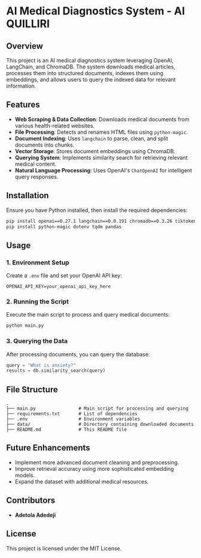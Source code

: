 # AI Medical Diagnostics System -  AI QUILLIRI

## Overview

This project is an AI medical diagnostics system leveraging OpenAI, LangChain, and ChromaDB. The system downloads medical articles, processes them into structured documents, indexes them using embeddings, and allows users to query the indexed data for relevant information.

## Features

- **Web Scraping & Data Collection**: Downloads medical documents from various health-related websites.
- **File Processing**: Detects and renames HTML files using `python-magic`.
- **Document Indexing**: Uses `langchain` to parse, clean, and split documents into chunks.
- **Vector Storage**: Stores document embeddings using ChromaDB.
- **Querying System**: Implements similarity search for retrieving relevant medical content.
- **Natural Language Processing**: Uses OpenAI's `ChatOpenAI` for intelligent query responses.

## Installation

Ensure you have Python installed, then install the required dependencies:

```bash
pip install openai==0.27.1 langchain==0.0.191 chromadb==0.3.26 tiktoken==0.4.0
pip install python-magic dotenv tqdm pandas
```

## Usage

### 1. Environment Setup

Create a `.env` file and set your OpenAI API key:

```
OPENAI_API_KEY=your_openai_api_key_here
```

### 2. Running the Script

Execute the main script to process and query medical documents:

```bash
python main.py
```

### 3. Querying the Data

After processing documents, you can query the database:

```python
query = "What is anxiety?"
results = db.similarity_search(query)
```

## File Structure

```
.
├── main.py                # Main script for processing and querying
├── requirements.txt       # List of dependencies
├── .env                   # Environment variables
├── data/                  # Directory containing downloaded documents
├── README.md              # This README file
```

## Future Enhancements

- Implement more advanced document cleaning and preprocessing.
- Improve retrieval accuracy using more sophisticated embedding models.
- Expand the dataset with additional medical resources.

## Contributors

- **Adetola Adedeji**

## License

This project is licensed under the MIT License.

